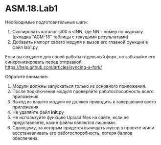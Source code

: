 # ASM.18.Lab1

Необходимые подготовительные шаги:

1. Скопировать каталог st00 в stNN, где NN - номер по журналу (вкладка "АСМ-18" таблицы с текущими результатами)
2. Добавить импорт своего модуля и вызов его главной функции в файл lab1.py

Если вы создаете для своей работы отдельный форк, не забывайте его синхронизировать перед отправкой:
https://help.github.com/articles/syncing-a-fork/

Обратите внимание: 

1. Модули должны запускаться только из основного приложения.
2. После подключения модуля проверяйте работоспособность всего приложения.
3. Выход из вашего модуля не должен приводить к завершению всего приложения.
4. Не удаляйте файл __init__.py
5. Не используйте функцию Upload files на сайте, если не представляете, какие файлы являются лишними.
6. Сдающему, за которым придется вычищать мусор в проекте и/или восстанавливать его работоспособность, потеря баллов обеспечена.
